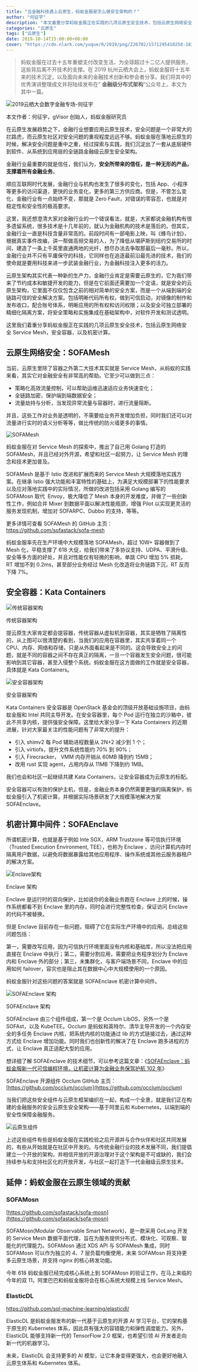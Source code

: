 ```yaml
---
title: "当金融科技遇上云原生，蚂蚁金服是怎么做安全架构的？"
author: "何征宇"
description: "本文着重分享蚂蚁金服正在实践的几项云原生安全技术，包括云原生网络安全 Service Mesh，安全容器，以及机密计算。"
categories: "云原生"
tags: ["云原生"]
date: 2019-10-14T15:00:00+08:00
cover: "https://cdn.nlark.com/yuque/0/2019/png/226702/1571295410250-183069b1-6133-4ad6-abd1-db524de636be.png"
---
```


> 蚂蚁金服在过去十五年重塑支付改变生活，为全球超过十二亿人提供服务，这些背后离不开技术的支撑。在 2019 杭州云栖大会上，蚂蚁金服将十五年来的技术沉淀，以及面向未来的金融技术创新和参会者分享。我们将其中的优秀演讲整理成文并将陆续发布在“ **金融级分布式架构**”公众号上，本文为其中一篇。

![2019云栖大会数字金融专场-何征宇](https://cdn.nlark.com/yuque/0/2019/png/226702/1571121712579-5ae1c444-53b8-427b-94ed-9ee584e4a8f0.png)

本文作者：何征宇，gVisor 创始人，蚂蚁金服研究员

在云原生发展趋势之下，金融行业想要应用云原生技术，安全问题是一个非常大的拦路虎，而云原生社区对安全问题的重视程度远远不够。蚂蚁金服在落地云原生的时候，解决安全问题是重中之重，经过探索与实践，我们沉淀出了一套从底层硬件到软件、从系统到应用层的全链路金融级云原生安全架构。

金融行业最重要的就是信任，我们认为，**安全所带来的信任，是一种无形的产品，支撑着所有金融业务**。

顺应互联网时代发展，金融行业与机构也发生了很多的变化，包括 App、小程序等更多的访问渠道，更快的业务变化，更多的第三方供应商。但是，不管怎么变化，金融行业有一点始终不变，那就是 Zero Fault，对错误的零容忍，也就是对稳定性和安全性的极高要求。

这里，我还想澄清大家对金融行业的一个错误看法，就是，大家都说金融机构有很多遗留系统，很多技术是十几年前的，就认为金融机构的技术是落后的。但其实，金融行业一直是科技含量非常高的。前段时间有一部电影上映，叫《蜂鸟计划》，根据真实事件改编，讲一帮做高频交易的人，为了降低从堪萨斯到纽约交易所的时间，建造了一条上千英里直通两地的光纤，想尽办法去争取那最后一毫秒。所以，金融行业并不只有平庸保守的科技，它同样也在追逐最前沿最先进的技术，我们的使命就是要用科技来进一步武装金融行业，为金融科技注入更多的活力。

云原生架构其实代表一种新的生产力，金融行业肯定是需要云原生的，它为我们带来了节约成本和敏捷开发的能力，但是在它前面还需要加一个定语，就是安全的云原生架构，它里面不仅仅包含之前的相对简单的安全方案，而是一个从端到端的全链路可信的安全解决方案。包括明晰代码所有权，做到可信启动，对镜像的制作和发布收口，配合账号体系，明晰应用的所有权和访问权限；以及安全可独立部署的精细化隔离方案，将安全策略和实施集成在基础架构中，对软件开发和测试透明。

这里我们着重分享蚂蚁金服正在实践的几项云原生安全技术，包括云原生网络安全 Service Mesh，安全容器，以及机密计算。

## 云原生网络安全：SOFAMesh

当前，云原生里除了容器之外第二大技术其实就是 Service Mesh，从蚂蚁的实践来看，其实它对金融安全有非常高的帮助。它至少可以做到三点：

- 策略化高效流量控制，可以帮助运维迅速适应业务快速变化；
- 全链路加密，保护端到端数据安全；
- 流量劫持与分析，当发现异常流量与容器时，进行流量阻断。

并且，这些工作对业务是透明的，不需要给业务开发增加负担，同时我们还可以对流量进行实时的语义分析等等，做比传统的防火墙更多的事情。

![SOFAMesh](https://cdn.nlark.com/yuque/0/2019/png/226702/1571121797677-62949a5c-c3c1-4294-8d0c-226b403f47aa.png)

蚂蚁金服在对 Service Mesh 的探索中，推出了自己用 Golang 打造的 SOFAMesh，并且已经对外开源，希望和社区一起努力，让 Service Mesh 的理念和技术更加普及。

SOFAMesh 是基于 Istio 改进和扩展而来的 Service Mesh 大规模落地实践方案。在继承 Istio 强大功能和丰富特性的基础上，为满足大规模部署下的性能要求以及应对落地实践中的实际情况，所做的改进包括采用 Golang 编写的 SOFAMosn 取代  Envoy，极大降低了 Mesh 本身的开发难度，并做了一些创新性工作，例如合并 Mixer 到数据平面以解决性能瓶颈，增强 Pilot 以实现更灵活的服务发现机制，增加对 SOFARPC、Dubbo 的支持，等等。

更多详情可查看 SOFAMesh 的 GitHub 主页：<https://github.com/sofastack/sofa-mesh>

蚂蚁金服率先在生产环境中大规模落地 SOFAMesh，超过 10W+ 容器做到了 Mesh 化，平稳支撑了 618 大促，给我们带来了多协议支持、UDPA、平滑升级、安全等多方面的好处，并且对性能仅有轻微的影响，单跳 CPU 增加 5% 损耗，RT 增加不到 0.2ms，甚至部分业务经过 Mesh 化改造将业务链路下沉，RT 反而下降 7%。

## 安全容器：Kata Containers

![传统容器架构](https://cdn.nlark.com/yuque/0/2019/png/226702/1571121897038-b337be81-b59d-4915-9b34-848a3e55af1a.png)

传统容器架构

提云原生大家肯定都会提容器，传统容器从虚拟机到容器，其实是牺牲了隔离性的，从上图可以很清楚的看到，当我们的应用在容器里，其实共享着同一个 CPU、内存、网络和存储，只是从外面看起来是不同的。这会导致安全上的问题，就是不同的容器之间不存在真正的隔离，一旦一个容器发生安全问题，很可能影响到其它容器，甚至入侵整个系统。蚂蚁金服在这方面做的工作就是安全容器，具体就是 Kata Containers。

![安全容器架构](https://cdn.nlark.com/yuque/0/2019/png/226702/1571121960243-0a77a518-2b1d-4183-821a-893c0122630f.png)

安全容器架构

Kata Containers 安全容器是 OpenStack 基金会的顶级开放基础设施项目，由蚂蚁金服和 Intel 共同主导开发。在安全容器里，每个 Pod 运行在独立的沙箱中，彼此不共享内核，提供强安全保障。这里给大家分享一下 Kata Containers 的近期进展，针对大家最关注的性能问题有了非常大的提升：

- 引入 shimv2 每 Pod 辅助进程数量从 2N+2 减少到 1 个；
- 引入 virtiofs，提升文件系统性能约 70% 到 90%；
- 引入 Firecracker， VMM 内存开销从 60MB 降到约 15MB；
- 改用 rust 实现 agent，占用内存从 11MB 下降到约 1MB。

我们也会和社区一起继续共建 Kata Containers，让安全容器成为云原生的标配。

安全容器可以有效的保护主机，但是，金融业务本身仍然需要更强的隔离保护，蚂蚁金服引入了机密计算，并根据实际场景研发了大规模落地解决方案 SOFAEnclave。

## 机密计算中间件：SOFAEnclave

所谓机密计算，也就是基于例如 Inte SGX，ARM Trustzone 等可信执行环境（Trusted Execution Environment, TEE），也称为 Enclave ，访问计算机内存时隔离用户数据，以避免将数据暴露给其他应用程序、操作系统或其他云服务器租户的解决方案。

![Enclave架构](https://cdn.nlark.com/yuque/0/2019/png/226702/1571122017001-856a861f-789d-4d83-a927-ae16b68ab782.png)

Enclave 架构

Enclave 是运行时的双向保护，比如说你的金融业务跑在 Enclave 上的时候，操作系统都看不到 Enclave 里的内存，同时会进行完整性检查，保证访问 Enclave 的代码不被替换。

但是 Enclave 目前存在一些问题，阻碍了它在实际生产环境中的应用。总结这些问题包括：

第一，需要改写应用，因为可信执行环境里面没有内核和基础库，所以没法把应用直接在 Enclave 中执行；第二，需要分割应用，需要把业务程序划分为 Enclave 内和 Enclave 外的部分；第三，未集群化，与客户端场景不同，Enclave 中的应用如何 failover，容灾也是阻止其在数据中心中大规模使用的一个原因。

蚂蚁金服针对这些问题的答案就是 SOFAEnclave 机密计算中间件。

![SOFAEnclave 架构](https://cdn.nlark.com/yuque/0/2019/png/226702/1571126640469-ac0956ca-de67-4a43-b0af-779418754f48.png)

SOFAEnclave 架构

SOFAEnclave 由三个组件组成，第一个是 Occlum LibOS，另外一个是 SOFAst，以及 KubeTEE。Occlum 是蚂蚁和英特尔、清华主导开发的一个内存安全的多任务 Enclave 内核，把系统内核的功能通过 lib 的方式链接过去，通过这种方式给 Enclave 增加功能。同时我们也创新性的解决了在 Enclave 跑多进程的方式，让 Enclave 真正适配大型的应用。

想详细了解 SOFAEnclave 的技术细节，可以参考这篇文章：《[SOFAEnclave：蚂蚁金服新一代可信编程环境，让机密计算为金融业务保驾护航 102 年](/blog/sofa-enclave-confidential-computing/)》

SOFAEnclave 开源组件 Occlum GitHub 主页：[https://github.com/occlum/occlum](https://github.com/occlum/occlum)

当我们把这些安全组件与云原生框架编织在一起，构成一个全景，就是我们正在构建的金融服务的安全云原生安全架构——基于阿里云和 Kubernetes，以端到端的安全性保障金融服务。

![云原生组件](https://cdn.nlark.com/yuque/0/2019/png/226702/1571126784961-a011fbf0-9958-4b5f-8438-0725d368417f.png)

上述这些组件有些是蚂蚁金服在实践检验之后开源并与合作伙伴和社区共同发展的，有些从开始就是在社区中开发的。与传统金融行业的技术发展不同，我们提倡建立一个开放的架构，并相信开放的开源治理对于这个架构是不可或缺的，我们会持续参与和支持社区化的开放开发，与社区一起打造下一代金融级云原生技术。

## 延伸：蚂蚁金服在云原生领域的贡献

### SOFAMosn

[https://github.com/sofastack/sofa-mosn](https://github.com/sofastack/sofa-mosn)

SOFAMosn(Modular Observable Smart Network)，是一款采用 GoLang 开发的 Service Mesh 数据平面代理，旨在为服务提供分布式、模块化、可观察、智能化的代理能力。SOFAMosn 通过 XDS API 与 SOFAMesh 集成，同时 SOFAMosn 可以作为独立的 4、7 层负载均衡使用，未来 SOFAMosn 将支持更多云原生场景，并支持 nginx 的核心转发功能。

今年 618 蚂蚁金服已经完成核心系统上到 SOFAMosn 的验证工作，在马上来临的今年的双 11，阿里巴巴和蚂蚁金服将会在核心系统大规模上线 Service Mesh。

### ElasticDL

<https://github.com/sql-machine-learning/elasticdl/>

ElasticDL 是蚂蚁金服发布的新一代基于云原生的开源 AI 学习平台，它的架构基于原生的 Kubernetes 体系，因此具有强大的容错能力和弹性调度能力。另外，ElasticDL 能够支持新一代的 TensorFlow 2.0 框架，也希望引领 AI 开发者走向新一代的机器学习。

未来，ElasticDL 会支持更多的 AI 模型，让它本身变得更强大，也会更好地融入云原生体系和 Kubernetes 体系。
